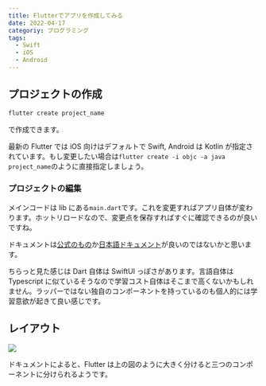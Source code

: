 ```yaml
---
title: Flutterでアプリを作成してみる
date: 2022-04-17
categoriy: プログラミング
tags:
  - Swift
  - iOS
  - Android
---
```


## プロジェクトの作成

```sh
flutter create project_name
```

で作成できます。

最新の Flutter では iOS 向けはデフォルトで Swift, Android は Kotlin が指定されています。もし変更したい場合は`flutter create -i objc -a java project_name`のように直接指定しましょう。

### プロジェクトの編集

メインコードは lib にある`main.dart`です。これを変更すればアプリ自体が変わります。ホットリロードなので、変更点を保存すればすぐに確認できるのが良いですね。

ドキュメントは[公式のもの](https://docs.flutter.dev/)か[日本語ドキュメント](https://flutter.ctrnost.com/)が良いのではないかと思います。

ちらっと見た感じは Dart 自体は SwiftUI っぽさがあります。言語自体は Typescript に似ているそうなので学習コスト自体はそこまで高くないかもしれません。ラッパーではない独自のコンポーネントを持っているのも個人的には学習意欲が起きて良い感じです。

## レイアウト

![](https://flutter.ctrnost.com/images/layout/flutter_layout.svg)

ドキュメントによると、Flutter は上の図のように大きく分けると三つのコンポーネントに分けられるようです。
